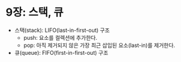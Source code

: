 # 9장: 스택, 큐
- 스택(stack): LIFO(last-in-first-out) 구조
    - push: 요소를 컬렉션에 추가한다.
    - pop: 아직 제거되지 않은 가장 최근 삽입된 요소(last-in)를 제거한다.
- 큐(queue): FIFO(first-in-first-out) 구조